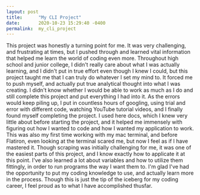 ```yaml
---
layout: post
title:      "My CLI Project"
date:       2020-10-23 15:29:40 -0400
permalink:  my_cli_project
---
```



This project was honestly a turning point for me. It was very challenging, and frustrating at times, but I pushed through and learned vital information that helped me learn the world of coding even more. Throughout high school and junior college, I didn't really care about what I was actually learning, and I didn't put in true effort even though I knew I could, but this project taught me that I can truly do whatever I set my mind to. It forced me to push myself, and actually put true analytical thought into what I was creating. I didn't know whether I would be able to work as much as I do and still complete this project and put everything I had into it. As the errors would keep piling up, I put in countless hours of googling, using trial and error with different code, watching YouTube tutorial videos, and I finally found myself completing the project. I used here docs, which I knew very little about before starting the project, and it helped me immensely with figuring out how I wanted to code and how I wanted my application to work. This was also my first time working with my mac terminal, and before Flatiron, even looking at the terminal scared me, but now I feel as if I have mastered it. Though scraping was initially challenging for me, it was one of the easiest parts of this project, and I know exactly how to applicate it at this point. I've also learned a lot about variables and how to utilize them fittingly, in order to run programs the way I want them to. I'm glad I've had the opportunity to put my coding knowledge to use, and actually learn more in the process. Though this is just the tip of the iceberg for my coding career, I feel proud as to what I have accomplished thusfar. 
